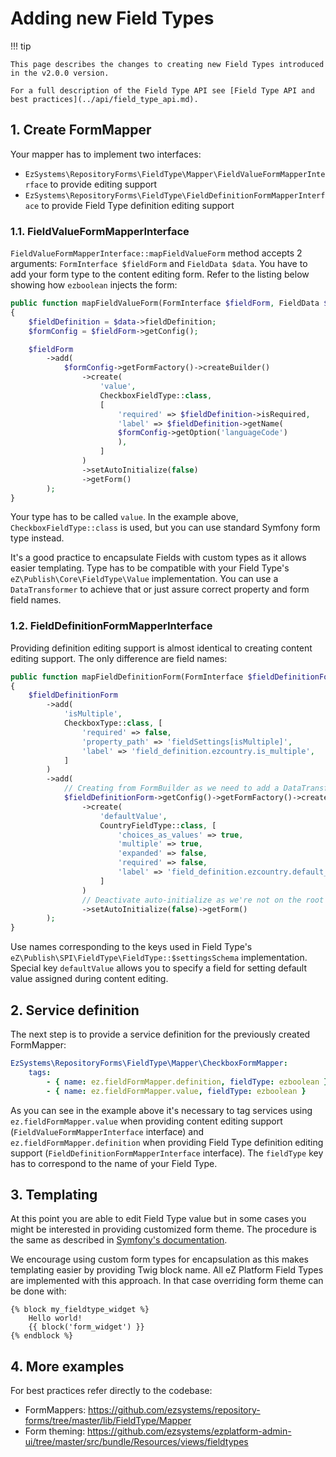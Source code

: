# Adding new Field Types

!!! tip

    This page describes the changes to creating new Field Types introduced in the v2.0.0 version.

    For a full description of the Field Type API see [Field Type API and best practices](../api/field_type_api.md).

## 1. Create FormMapper

Your mapper has to implement two interfaces:

- `EzSystems\RepositoryForms\FieldType\Mapper\FieldValueFormMapperInterface` to provide editing support
- `EzSystems\RepositoryForms\FieldType\FieldDefinitionFormMapperInterface` to provide Field Type definition editing support

### 1.1. FieldValueFormMapperInterface

`FieldValueFormMapperInterface::mapFieldValueForm` method accepts 2 arguments:
`FormInterface $fieldForm` and `FieldData $data`.
You have to add your form type to the content editing form. Refer to the listing below showing how `ezboolean` injects the form:

``` php
public function mapFieldValueForm(FormInterface $fieldForm, FieldData $data)
{
    $fieldDefinition = $data->fieldDefinition;
    $formConfig = $fieldForm->getConfig();

    $fieldForm
        ->add(
            $formConfig->getFormFactory()->createBuilder()
                ->create(
                    'value',
                    CheckboxFieldType::class,
                    [
                        'required' => $fieldDefinition->isRequired,
                        'label' => $fieldDefinition->getName(
                        $formConfig->getOption('languageCode')
                        ),
                    ]
                )
                ->setAutoInitialize(false)
                ->getForm()
        );
}
```

Your type has to be called `value`.
In the example above, `CheckboxFieldType::class` is used, but you can use standard Symfony form type instead.

It's a good practice to encapsulate Fields with custom types as it allows easier templating.
Type has to be compatible with your Field Type's `eZ\Publish\Core\FieldType\Value` implementation.
You can use a `DataTransformer` to achieve that or just assure correct property and form field names.

### 1.2. FieldDefinitionFormMapperInterface

Providing definition editing support is almost identical to creating content editing support. The only difference are field names:

``` php
public function mapFieldDefinitionForm(FormInterface $fieldDefinitionForm, FieldDefinitionData $data)
{
    $fieldDefinitionForm
        ->add(
            'isMultiple',
            CheckboxType::class, [
                'required' => false,
                'property_path' => 'fieldSettings[isMultiple]',
                'label' => 'field_definition.ezcountry.is_multiple',
            ]
        )
        ->add(
            // Creating from FormBuilder as we need to add a DataTransformer.
            $fieldDefinitionForm->getConfig()->getFormFactory()->createBuilder()
                ->create(
                    'defaultValue',
                    CountryFieldType::class, [
                        'choices_as_values' => true,
                        'multiple' => true,
                        'expanded' => false,
                        'required' => false,
                        'label' => 'field_definition.ezcountry.default_value',
                    ]
                )
                // Deactivate auto-initialize as we're not on the root form.
                ->setAutoInitialize(false)->getForm()
        );
}
```

Use names corresponding to the keys used in Field Type's `eZ\Publish\SPI\FieldType\FieldType::$settingsSchema` implementation.
Special key `defaultValue` allows you to specify a field for setting default value assigned during content editing.

## 2. Service definition

The next step is to provide a service definition for the previously created FormMapper:

``` yaml
EzSystems\RepositoryForms\FieldType\Mapper\CheckboxFormMapper:
    tags:
        - { name: ez.fieldFormMapper.definition, fieldType: ezboolean }
        - { name: ez.fieldFormMapper.value, fieldType: ezboolean }
```

As you can see in the example above it's necessary to tag services using `ez.fieldFormMapper.value` when providing content editing support (`FieldValueFormMapperInterface` interface) and  `ez.fieldFormMapper.definition` when providing Field Type definition editing support (`FieldDefinitionFormMapperInterface` interface). The `fieldType` key has to correspond to the name of your Field Type.

## 3. Templating

At this point you are able to edit Field Type value but in some cases you might be interested in providing customized form theme. The procedure is the same as described in [Symfony's documentation](https://symfony.com/doc/current/form/form_customization.html).

We encourage using custom form types for encapsulation as this makes templating easier by providing Twig block name. All eZ Platform Field Types are implemented with this approach. In that case overriding form theme can be done with:

``` html+twig
{% block my_fieldtype_widget %}
    Hello world!
    {{ block('form_widget') }}
{% endblock %}
```

## 4. More examples

For best practices refer directly to the codebase:

* FormMappers: https://github.com/ezsystems/repository-forms/tree/master/lib/FieldType/Mapper
* Form theming: https://github.com/ezsystems/ezplatform-admin-ui/tree/master/src/bundle/Resources/views/fieldtypes
